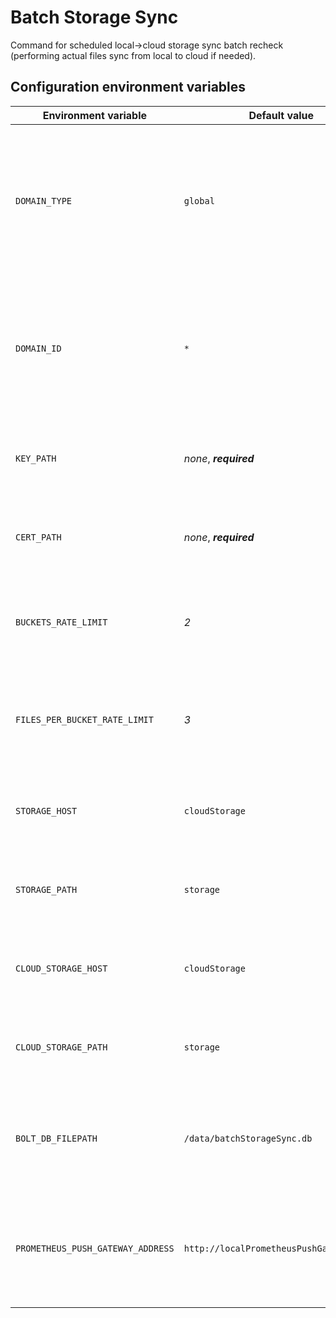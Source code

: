 # Batch Storage Sync

Command for scheduled local->cloud storage sync batch recheck (performing actual files sync from local to cloud if needed).

## Configuration environment variables

| Environment variable              | Default value                            | Description                                                                                                                         |
| --------------------------------- | ---------------------------------------- | ----------------------------------------------------------------------------------------------------------------------------------- |
| `DOMAIN_TYPE`                     | `global`                                 | _Domain in which component is operating, normally it should be 'cloud' for all cloud components and 'clinic' for local components._ |
| `DOMAIN_ID`                       | `*`                                      | _Domain in which component is operating, normally it should be '_' for all cloud components and clinic ID for local components.\*   |
| `KEY_PATH`                        | _none_, **_required_**                   | _Path to service's private key (PEM-formatted file)._                                                                               |
| `CERT_PATH`                       | _none_, **_required_**                   | _Path to service's public key (PEM-formatted file)._                                                                                |
| `BUCKETS_RATE_LIMIT`              | _2_                                      | _Specifies maximum number of buckets that can be synced in parallel._                                                               |
| `FILES_PER_BUCKET_RATE_LIMIT`     | _3_                                      | _Specifies maximum number of files per bucket that can be synced in parallel._                                                      |
| `STORAGE_HOST`                    | `cloudStorage`                           | _Hostname of local Storage API, used as source storage for sync._                                                                   |
| `STORAGE_PATH`                    | `storage`                                | _Root path of local Storage API, used as source storage for sync._                                                                  |
| `CLOUD_STORAGE_HOST`              | `cloudStorage`                           | _Hostname of cloud Storage API, used as destination storage for sync._                                                              |
| `CLOUD_STORAGE_PATH`              | `storage`                                | _Root path of cloud Storage API, used as destination storage for sync._                                                             |
| `BOLT_DB_FILEPATH`                | `/data/batchStorageSync.db`              | _Path to Bolt DB file in which command saves datetime of last succesful run._                                                       |
| `PROMETHEUS_PUSH_GATEWAY_ADDRESS` | `http://localPrometheusPushGateway:9091` | _Full address of Prometheus Push Gateway to push metrics from a single run of the command._                                         |
